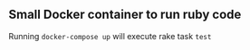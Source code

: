 
## Small Docker container to run ruby code

Running `docker-compose up` will execute rake task `test`

